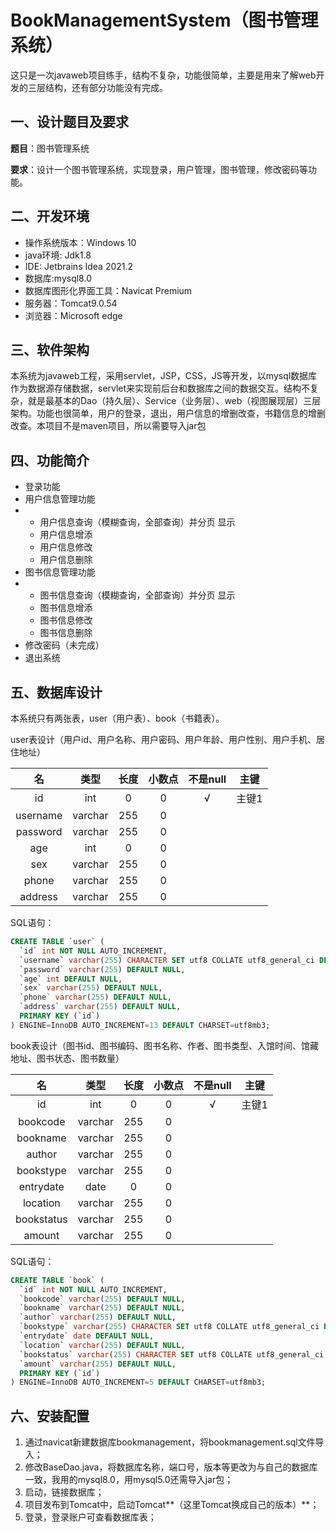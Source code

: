 # BookManagementSystem（图书管理系统）

这只是一次javaweb项目练手，结构不复杂，功能很简单，主要是用来了解web开发的三层结构，还有部分功能没有完成。

## 一、设计题目及要求

**题目**：图书管理系统

**要求**：设计一个图书管理系统，实现登录，用户管理，图书管理，修改密码等功能。

## 二、开发环境

* 操作系统版本：Windows 10
* java环境: Jdk1.8
* IDE: Jetbrains Idea 2021.2
* 数据库:mysql8.0
* 数据库图形化界面工具：Navicat Premium
* 服务器：Tomcat9.0.54
* 浏览器：Microsoft edge

## 三、软件架构

本系统为javaweb工程，采用servlet，JSP，CSS，JS等开发，以mysql数据库作为数据源存储数据，servlet来实现前后台和数据库之间的数据交互。结构不复杂，就是最基本的Dao（持久层）、Service（业务层）、web（视图展现层）三层架构。功能也很简单，用户的登录，退出，用户信息的增删改查，书籍信息的增删改查。本项目不是maven项目，所以需要导入jar包

## 四、功能简介

* 登录功能
* 用户信息管理功能
* * 用户信息查询（模糊查询，全部查询）并分页 显示
  * 用户信息增添
  * 用户信息修改
  * 用户信息删除
* 图书信息管理功能
* * 图书信息查询（模糊查询，全部查询）并分页 显示
  * 图书信息增添
  * 图书信息修改
  * 图书信息删除
* 修改密码（未完成）
* 退出系统

## 五、数据库设计

本系统只有两张表，user（用户表）、book（书籍表）。

user表设计（用户id、用户名称、用户密码、用户年龄、用户性别、用户手机、居住地址）

|    名    |  类型   | 长度 | 小数点 | 不是null | 主键  |
| :------: | :-----: | :--: | :----: | :------: | :---: |
|    id    |   int   |  0   |   0    |    √     | 主键1 |
| username | varchar | 255  |   0    |          |       |
| password | varchar | 255  |   0    |          |       |
|   age    |   int   |  0   |   0    |          |       |
|   sex    | varchar | 255  |   0    |          |       |
|  phone   | varchar | 255  |   0    |          |       |
| address  | varchar | 255  |   0    |          |       |

SQL语句：

```sql
CREATE TABLE `user` (
  `id` int NOT NULL AUTO_INCREMENT,
  `username` varchar(255) CHARACTER SET utf8 COLLATE utf8_general_ci DEFAULT NULL,
  `password` varchar(255) DEFAULT NULL,
  `age` int DEFAULT NULL,
  `sex` varchar(255) DEFAULT NULL,
  `phone` varchar(255) DEFAULT NULL,
  `address` varchar(255) DEFAULT NULL,
  PRIMARY KEY (`id`)
) ENGINE=InnoDB AUTO_INCREMENT=13 DEFAULT CHARSET=utf8mb3;
```

book表设计（图书id、图书编码、图书名称、作者、图书类型、入馆时间、馆藏地址、图书状态、图书数量）

|     名     |  类型   | 长度 | 小数点 | 不是null | 主键  |
| :--------: | :-----: | :--: | :----: | :------: | :---: |
|     id     |   int   |  0   |   0    |    √     | 主键1 |
|  bookcode  | varchar | 255  |   0    |          |       |
|  bookname  | varchar | 255  |   0    |          |       |
|   author   | varchar | 255  |   0    |          |       |
| bookstype  | varchar | 255  |   0    |          |       |
| entrydate  |  date   |  0   |   0    |          |       |
|  location  | varchar | 255  |   0    |          |       |
| bookstatus | varchar | 255  |   0    |          |       |
|   amount   | varchar | 255  |   0    |          |       |

SQL语句：

```sql
CREATE TABLE `book` (
  `id` int NOT NULL AUTO_INCREMENT,
  `bookcode` varchar(255) DEFAULT NULL,
  `bookname` varchar(255) DEFAULT NULL,
  `author` varchar(255) DEFAULT NULL,
  `bookstype` varchar(255) CHARACTER SET utf8 COLLATE utf8_general_ci DEFAULT NULL,
  `entrydate` date DEFAULT NULL,
  `location` varchar(255) DEFAULT NULL,
  `bookstatus` varchar(255) CHARACTER SET utf8 COLLATE utf8_general_ci DEFAULT NULL,
  `amount` varchar(255) DEFAULT NULL,
  PRIMARY KEY (`id`)
) ENGINE=InnoDB AUTO_INCREMENT=5 DEFAULT CHARSET=utf8mb3;
```

## 六、安装配置

1. 通过navicat新建数据库bookmanagement，将bookmanagement.sql文件导入；
2. 修改BaseDao.java，将数据库名称，端口号，版本等更改为与自己的数据库一致，我用的mysql8.0，用mysql5.0还需导入jar包；
3. 启动，链接数据库；
4. 项目发布到Tomcat中，启动Tomcat**（这里Tomcat换成自己的版本）**；
5. 登录，登录账户可查看数据库表；



